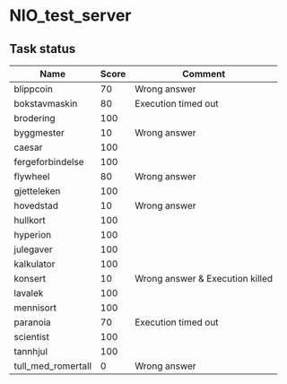 # NIO_test_server
## Task status
| Name | Score | Comment |
|------|-------|---------|
| blippcoin  | 70  | Wrong answer |
| bokstavmaskin | 80 | Execution timed out |
| brodering  | 100 | |
| byggmester | 10  | Wrong answer |
| caesar     | 100 | |
| fergeforbindelse | 100 | |
| flywheel   | 80  | Wrong answer |
| gjetteleken | 100 | |
| hovedstad   | 10  | Wrong answer |
| hullkort    | 100 | |
| hyperion    | 100 | |
| julegaver   | 100 | |
| kalkulator  | 100 | |
| konsert     | 10  | Wrong answer & Execution killed |
| lavalek     | 100 | |
| mennisort   | 100 | |
| paranoia    | 70  | Execution timed out |
| scientist   | 100 | |
| tannhjul    | 100 | |
| tull_med_romertall | 0 | Wrong answer |
